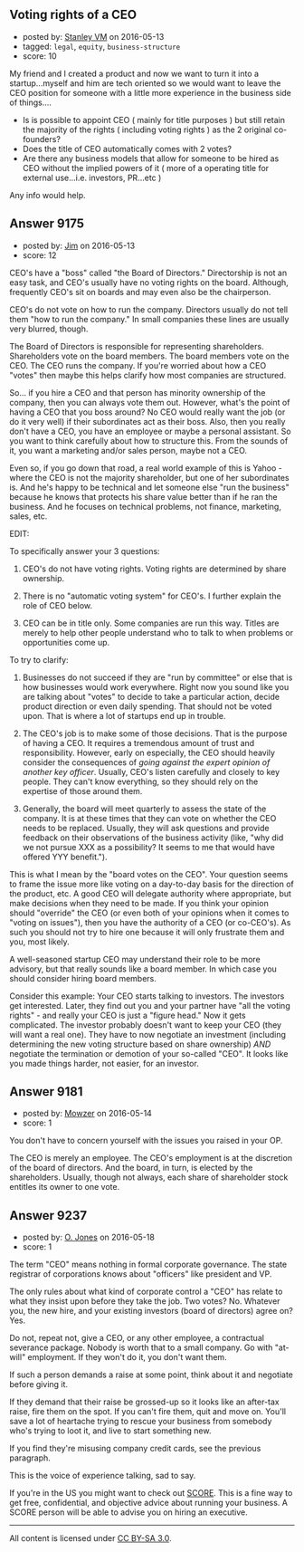 ## Voting rights of a CEO

- posted by: [Stanley VM](https://stackexchange.com/users/3834378/stanley-vm) on 2016-05-13
- tagged: `legal`, `equity`, `business-structure`
- score: 10

My friend and I created a product and now we want to turn it into a startup...myself and him are tech oriented so we would want to leave the CEO position for someone with a little more experience in the business side of things....

 - Is is possible to appoint CEO ( mainly for title purposes ) but still retain the majority of the rights ( including voting rights ) as the 2 original co-founders? 
 - Does the title of CEO automatically comes with 2 votes? 
 - Are there any business models that allow for someone to be hired as CEO without the implied powers of it ( more of a operating title for external use...i.e. investors, PR...etc ) 

Any info would help. 


## Answer 9175

- posted by: [Jim](https://stackexchange.com/users/351236/jim) on 2016-05-13
- score: 12

CEO's have a "boss" called "the Board of Directors." Directorship is not an easy task, and CEO's usually have no voting rights on the board. Although, frequently CEO's sit on boards and may even also be the chairperson.

CEO's do not vote on how to run the company. Directors usually do not tell them "how to run the company." In small companies these lines are usually very blurred, though.

The Board of Directors is responsible for representing shareholders. Shareholders vote on the board members. The board members vote on the CEO. The CEO runs the company. If you're worried about how a CEO "votes" then maybe this helps clarify how most companies are structured.

So... if you hire a CEO and that person has minority ownership of the company, then you can always vote them out. However, what's the point of having a CEO that you boss around? No CEO would really want the job (or do it very well) if their subordinates act as their boss. Also, then you really don't have a CEO, you have an employee or maybe a personal assistant. So you want to think carefully about how to structure this. From the sounds of it, you want a marketing and/or sales person, maybe not a CEO.

Even so, if you go down that road, a real world example of this is Yahoo - where the CEO is not the majority shareholder, but one of her subordinates is. And he's happy to be technical and let someone else "run the business" because he knows that protects his share value better than if he ran the business. And he focuses on technical problems, not finance, marketing, sales, etc.

EDIT:

To specifically answer your 3 questions:

1. CEO's do not have voting rights. Voting rights are determined by share ownership.

2. There is no "automatic voting system" for CEO's. I further explain the role of CEO below. 

3. CEO can be in title only. Some companies are run this way. Titles are merely to help other people understand who to talk to when problems or opportunities come up.

To try to clarify:

1. Businesses do not succeed if they are "run by committee" or else that is how businesses would work everywhere. Right now you sound like you are talking about "votes" to decide to take a particular action, decide product direction or even daily spending. That should not be voted upon. That is where a lot of startups end up in trouble.

2. The CEO's job is to make some of those decisions. That is the purpose of having a CEO. It requires a tremendous amount of trust and responsibility. However, early on especially, the CEO should heavily consider the consequences of *going against the expert opinion of another key officer*. Usually, CEO's listen carefully and closely to key people. They can't know everything, so they should rely on the expertise of those around them.

3. Generally, the board will meet quarterly to assess the state of the company. It is at these times that they can vote on whether the CEO needs to be replaced. Usually, they will ask questions and provide feedback on their observations of the business activity (like, "why did we not pursue XXX as a possibility? It seems to me that would have offered YYY benefit."). 

This is what I mean by the "board votes on the CEO". Your question seems to frame the issue more like voting on a day-to-day basis for the direction of the product, etc. A good CEO will delegate authority where appropriate, but make decisions when they need to be made. If you think your opinion should "override" the CEO (or even both of your opinions when it comes to "voting on issues"), then you have the authority of a CEO (or co-CEO's). As such you should not try to hire one because it will only frustrate them and you, most likely. 

A well-seasoned startup CEO may understand their role to be more advisory, but that really sounds like a board member. In which case you should consider hiring board members.

Consider this example: Your CEO starts talking to investors. The investors get interested. Later, they find out you and your partner have "all the voting rights" - and really your CEO is just a "figure head." Now it gets complicated. The investor probably doesn't want to keep your CEO (they will want a real one). They have to now negotiate an investment (including determining the new voting structure based on share ownership) *AND* negotiate the termination or demotion of your so-called "CEO". It looks like you made things harder, not easier, for an investor.



## Answer 9181

- posted by: [Mowzer](https://stackexchange.com/users/1803081/mowzer) on 2016-05-14
- score: 1

You don't have to concern yourself with the issues you raised in your OP.

The CEO is merely an employee. The CEO's employment is at the discretion of the board of directors. And the board, in turn, is elected by the shareholders. Usually, though not always, each share of shareholder stock entitles its owner to one vote.


## Answer 9237

- posted by: [O. Jones](https://stackexchange.com/users/71085/o-jones) on 2016-05-18
- score: 1

<p>The term "CEO" means nothing in formal corporate governance. The state registrar of corporations knows about "officers" like president and VP.</p>

<p>The only rules about what kind of corporate control a "CEO" has relate to what they insist upon before they take the job.  Two votes? No.  Whatever you, the new hire, and your existing investors (board of directors) agree on? Yes.</p>

<p>Do not, repeat not, give a CEO, or any other employee, a contractual severance package. Nobody is worth that to a small company. Go with "at-will" employment. If they won't do it, you don't want them.</p>

<p>If such a person demands a raise at some point, think about it and negotiate before giving it. </p>

<p>If they demand that their raise be grossed-up so it looks like an after-tax raise, fire them on the spot. If you can't fire them, quit and move on. You'll save a lot of heartache trying to rescue your business from somebody who's trying to loot it, and live to start something new.</p>

<p>If you find they're misusing company credit cards, see the previous paragraph.</p>

<p>This is the voice of experience talking, sad to say.</p>

<p>If you're in the US you might want to check out <a href="https://www.score.org/" rel="nofollow">SCORE</a>. This is a fine way to get free, confidential, and objective advice about running your business. A SCORE person will be able to advise you on hiring an executive.</p>




---

All content is licensed under [CC BY-SA 3.0](https://creativecommons.org/licenses/by-sa/3.0/).
